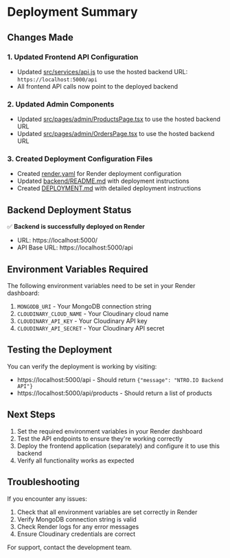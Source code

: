 # Deployment Summary

## Changes Made

### 1. Updated Frontend API Configuration
- Updated [src/services/api.js](file:///G:/NTRO.IO_/VM_Prime/src/services/api.js) to use the hosted backend URL: `https://localhost:5000/api`
- All frontend API calls now point to the deployed backend

### 2. Updated Admin Components
- Updated [src/pages/admin/ProductsPage.tsx](file:///G:/NTRO.IO_/VM_Prime/src/pages/admin/ProductsPage.tsx) to use the hosted backend URL
- Updated [src/pages/admin/OrdersPage.tsx](file:///G:/NTRO.IO_/VM_Prime/src/pages/admin/OrdersPage.tsx) to use the hosted backend URL

### 3. Created Deployment Configuration Files
- Created [render.yaml](file:///G:/NTRO.IO_/VM_Prime/render.yaml) for Render deployment configuration
- Updated [backend/README.md](file:///G:/NTRO.IO_/VM_Prime/backend/README.md) with deployment instructions
- Created [DEPLOYMENT.md](file:///G:/NTRO.IO_/VM_Prime/DEPLOYMENT.md) with detailed deployment instructions

## Backend Deployment Status

✅ **Backend is successfully deployed on Render**
- URL: https://localhost:5000/
- API Base URL: https://localhost:5000/api

## Environment Variables Required

The following environment variables need to be set in your Render dashboard:

1. `MONGODB_URI` - Your MongoDB connection string
2. `CLOUDINARY_CLOUD_NAME` - Your Cloudinary cloud name
3. `CLOUDINARY_API_KEY` - Your Cloudinary API key
4. `CLOUDINARY_API_SECRET` - Your Cloudinary API secret

## Testing the Deployment

You can verify the deployment is working by visiting:
- https://localhost:5000/api - Should return `{"message": "NTRO.IO Backend API"}`
- https://localhost:5000/api/products - Should return a list of products

## Next Steps

1. Set the required environment variables in your Render dashboard
2. Test the API endpoints to ensure they're working correctly
3. Deploy the frontend application (separately) and configure it to use this backend
4. Verify all functionality works as expected

## Troubleshooting

If you encounter any issues:

1. Check that all environment variables are set correctly in Render
2. Verify MongoDB connection string is valid
3. Check Render logs for any error messages
4. Ensure Cloudinary credentials are correct

For support, contact the development team.